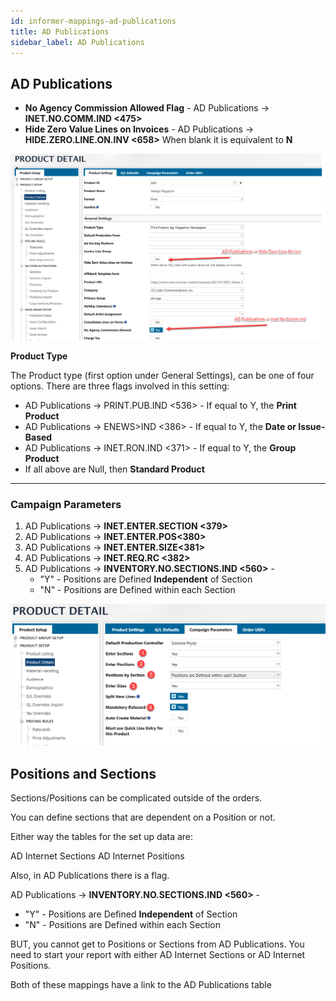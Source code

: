 ```yaml
---
id: informer-mappings-ad-publications
title: AD Publications
sidebar_label: AD Publications
---
```


## AD Publications

- **No Agency Commission Allowed Flag** - AD Publications -> **INET.NO.COMM.IND <475>**
- **Hide Zero Value Lines on Invoices** - AD Publications -> **HIDE.ZERO.LINE.ON.INV <658>** When blank it is equivalent to **N**

![img](images/informer_basics_ad_publications_indicators-001.png)

**Product Type**

The Product type (first option under General Settings), can be one of four options.  There are three flags involved in this setting:

- AD Publications -> PRINT.PUB.IND <536> - If equal to Y, the **Print Product**
- AD Publications -> ENEWS>IND <386> - If equal to Y, the **Date or Issue-Based**
- AD Publications -> INET.RON.IND <371> - If equal to Y, the **Group Product**
- If all above are Null, then **Standard Product**

---

### Campaign Parameters

1. AD Publications -> **INET.ENTER.SECTION <379>**
2. AD Publications -> **INET.ENTER.POS<380>**
3. AD Publications -> **INET.ENTER.SIZE<381>**
4. AD Publications -> **INET.REQ.RC <382>**
5. AD Publications -> **INVENTORY.NO.SECTIONS.IND <560>** - 
   - "Y" - Positions are Defined **Independent** of Section
   - "N" - Positions are Defined within each Section

![image-20220914145718853](images/informer_basics_ad_publications_indicators-002.png)

## Positions and Sections

Sections/Positions can be complicated outside of the orders.

You can define sections that are dependent on a Position or not.

Either way the tables for the set up data are:

AD Internet Sections
AD Internet Positions

Also, in AD Publications there is a flag.

AD Publications -> **INVENTORY.NO.SECTIONS.IND <560>** - 

- "Y" - Positions are Defined **Independent** of Section
- "N" - Positions are Defined within each Section

BUT, you cannot get to Positions or Sections from AD Publications. You need to start your report with either AD Internet Sections or AD Internet Positions.

Both of these mappings have a link to the AD Publications table
